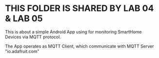# THIS FOLDER IS SHARED BY LAB 04 & LAB 05

This is about a simple Android App using for monitoring SmartHome Devices via MQTT protocol.

The App operates as MQTT Client, which communicate with MQTT Server "io.adafruit.com"
